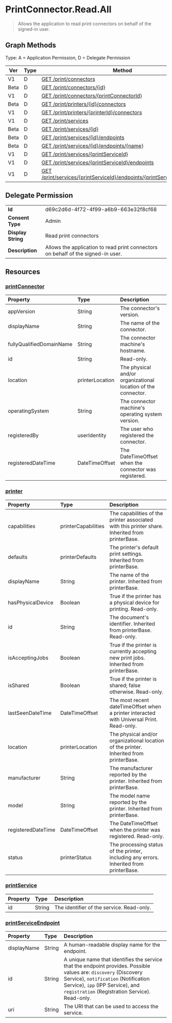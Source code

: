 # PrintConnector.Read.All

> Allows the application to read print connectors on behalf of the signed-in user.
## Graph Methods

Type: A = Application Permission, D = Delegate Permission

|Ver|Type|Method|
|-------|----|------|
|V1|D|[GET /print/connectors](https://docs.microsoft.com/graph/api/print-list-connectors?view=graph-rest-1.0&tabs=http)|
|Beta|D|[GET /print/connectors/{id}](https://docs.microsoft.com/graph/api/printconnector-get?view=graph-rest-beta&tabs=http)|
|V1|D|[GET /print/connectors/{printConnectorId}](https://docs.microsoft.com/graph/api/printconnector-get?view=graph-rest-1.0&tabs=http)|
|Beta|D|[GET /print/printers/{id}/connectors](https://docs.microsoft.com/graph/api/printer-list-connectors?view=graph-rest-beta&tabs=http)|
|V1|D|[GET /print/printers/{printerId}/connectors](https://docs.microsoft.com/graph/api/printer-list-connectors?view=graph-rest-1.0&tabs=http)|
|V1|D|[GET /print/services](https://docs.microsoft.com/graph/api/print-list-services?view=graph-rest-1.0&tabs=http)|
|Beta|D|[GET /print/services/{id}](https://docs.microsoft.com/graph/api/printservice-get?view=graph-rest-beta&tabs=http)|
|Beta|D|[GET /print/services/{id}/endpoints](https://docs.microsoft.com/graph/api/printservice-list-endpoints?view=graph-rest-beta&tabs=http)|
|Beta|D|[GET /print/services/{id}/endpoints/{name}](https://docs.microsoft.com/graph/api/printserviceendpoint-get?view=graph-rest-beta&tabs=http)|
|V1|D|[GET /print/services/{printServiceId}](https://docs.microsoft.com/graph/api/printservice-get?view=graph-rest-1.0&tabs=http)|
|V1|D|[GET /print/services/{printServiceId}/endpoints](https://docs.microsoft.com/graph/api/printservice-list-endpoints?view=graph-rest-1.0&tabs=http)|
|V1|D|[GET /print/services/{printServiceId}/endpoints/{printServiceEndpointId}](https://docs.microsoft.com/graph/api/printserviceendpoint-get?view=graph-rest-1.0&tabs=http)|
## Delegate Permission
|||
|-|-|
|**Id**|d69c2d6d-4f72-4f99-a6b9-663e32f8cf68|
|**Consent Type**|Admin|
|**Display String**|Read print connectors|
|**Description**|Allows the application to read print connectors on behalf of the signed-in user.|
## Resources
### [printConnector ](https://docs.microsoft.com/graph/api/resources/printconnector?view=graph-rest-1.0&tabs=http)
|Property|Type|Description|
|:---|:---|:---|
|appVersion|String|The connector's version.|
|displayName|String|The name of the connector.|
|fullyQualifiedDomainName|String|The connector machine's hostname.|
|id|String| Read-only.|
|location|printerLocation|The physical and/or organizational location of the connector.|
|operatingSystem|String|The connector machine's operating system version.|
|registeredBy|userIdentity|The user who registered the connector.|
|registeredDateTime|DateTimeOffset|The DateTimeOffset when the connector was registered.|
### [printer ](https://docs.microsoft.com/graph/api/resources/printer?view=graph-rest-1.0&tabs=http)
|Property|Type|Description|
|:---|:---|:---|
|capabilities|printerCapabilities|The capabilities of the printer associated with this printer share. Inherited from printerBase.|
|defaults|printerDefaults|The printer's default print settings. Inherited from printerBase.|
|displayName|String|The name of the printer. Inherited from printerBase.|
|hasPhysicalDevice|Boolean|True if the printer has a physical device for printing. Read-only.|
|id|String|The document's identifier. Inherited from printerBase. Read-only.|
|isAcceptingJobs|Boolean|True if the printer is currently accepting new print jobs. Inherited from printerBase.|
|isShared|Boolean|True if the printer is shared; false otherwise. Read-only.|
|lastSeenDateTime|DateTimeOffset|The most recent dateTimeOffset when a printer interacted with Universal Print. Read-only.|
|location|printerLocation|The physical and/or organizational location of the printer. Inherited from printerBase.|
|manufacturer|String|The manufacturer reported by the printer. Inherited from printerBase.|
|model|String|The model name reported by the printer. Inherited from printerBase.|
|registeredDateTime|DateTimeOffset|The DateTimeOffset when the printer was registered. Read-only.|
|status|printerStatus|The processing status of the printer, including any errors. Inherited from printerBase.|
### [printService ](https://docs.microsoft.com/graph/api/resources/printservice?view=graph-rest-1.0&tabs=http)
|Property|Type|Description|
|:---|:---|:---|
|id|String|The identifier of the service. Read-only.|
### [printServiceEndpoint ](https://docs.microsoft.com/graph/api/resources/printserviceendpoint?view=graph-rest-1.0&tabs=http)
|Property|Type|Description|
|:---|:---|:---|
|displayName|String|A human-readable display name for the endpoint.|
|id|String|A unique name that identifies the service that the endpoint provides. Possible values are: `discovery` (Discovery Service), `notification` (Notification Service), `ipp` (IPP Service), and `registration` (Registration Service). Read-only.|
|uri|String|The URI that can be used to access the service.|
